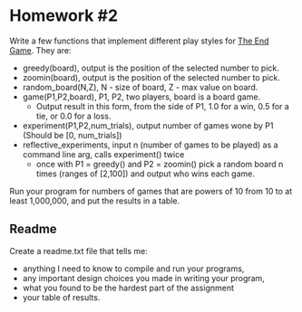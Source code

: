 # Homework #2

Write a few functions that implement different play styles for [The End Game]. They are:

* greedy(board), output is the position of the selected number to pick.
* zoomin(board), output is the position of the selected number to pick.
* random_board(N,Z), N - size of board, Z - max value on board.
* game(P1,P2,board), P1, P2, two players, board is a board game.
  * Output result in this form, from the side of P1, 1.0 for a win, 0.5 for a tie, or 0.0 for a loss.
* experiment(P1,P2,num_trials), output number of games wone by P1 (Should be [0, num_trials])
* reflective_experiments, input n (number of games to be played) as a command line arg, calls experiment() twice
  * once with P1 = greedy() and P2 = zoomin() pick a random board n times (ranges of [2,100]) and output who wins each game.

[The End Game]: http://cs.uni.edu/~wallingf/teaching/cs3530/sessions/session02.html#end-game

Run your program for numbers of games that are powers of 10 from 10 to at least 1,000,000, and put the results in a table.

## Readme

Create a readme.txt file that tells me:

* anything I need to know to compile and run your programs,
* any important design choices you made in writing your program,
* what you found to be the hardest part of the assignment
* your table of results.
